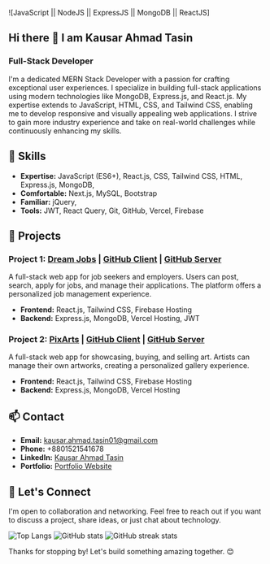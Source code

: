 ![JavaScript || NodeJS || ExpressJS || MongoDB || ReactJS]

## Hi there 👋 I am Kausar Ahmad Tasin
### Full-Stack Developer

I'm a dedicated MERN Stack Developer with a passion for crafting exceptional user experiences. I specialize in building full-stack applications using modern technologies like MongoDB, Express.js, and React.js. My expertise extends to JavaScript, HTML, CSS, and Tailwind CSS, enabling me to develop responsive and visually appealing web applications. I strive to gain more industry experience and take on real-world challenges while continuously enhancing my skills.

## 💼 Skills

- **Expertise:** JavaScript (ES6+), React.js, CSS, Tailwind CSS, HTML, Express.js, MongoDB,
- **Comfortable:** Next.js, MySQL, Bootstrap
- **Familiar:** jQuery, 
- **Tools:** JWT, React Query, Git, GitHub, Vercel, Firebase

## 🚀 Projects

### Project 1: [Dream Jobs](https://dream-jobs-fae96.web.app/) | [GitHub Client](https://github.com/KausarAhmadTasin/dream-jobs-client) | [GitHub Server](https://github.com/KausarAhmadTasin/dream-jobs-server)
A full-stack web app for job seekers and employers. Users can post, search, apply for jobs, and manage their applications. The platform offers a personalized job management experience.

- **Frontend:** React.js, Tailwind CSS, Firebase Hosting
- **Backend:** Express.js, MongoDB, Vercel Hosting, JWT

### Project 2: [PixArts](https://pixarts-67417.web.app/) | [GitHub Client](https://github.com/KausarAhmadTasin/pixArts) | [GitHub Server](https://github.com/KausarAhmadTasin/pixArts-server)
A full-stack web app for showcasing, buying, and selling art. Artists can manage their own artworks, creating a personalized gallery experience.

- **Frontend:** React.js, Tailwind CSS, Firebase Hosting
- **Backend:** Express.js, MongoDB, Vercel Hosting



## 📫 Contact

- **Email:** kausar.ahmad.tasin01@gmail.com
- **Phone:** +8801521541678
- **LinkedIn:** [Kausar Ahmad Tasin](https://www.linkedin.com/in/kausar-ahmad-tasin/)
- **Portfolio:** [Portfolio Website](https://kausaahmadtasin-portfolio.vercel.app/)

## 🤝 Let's Connect

I'm open to collaboration and networking. Feel free to reach out if you want to discuss a project, share ideas, or just chat about technology.

![Top Langs](https://github-readme-stats.vercel.app/api/top-langs/?username=KausarAhmadTasin)
![GitHub stats](https://github-readme-stats.vercel.app/api?username=KausarAhmadTasin&show_icons=true&count_private=true)
![GitHub streak stats](https://github-readme-streak-stats.herokuapp.com/?user=KausarAhmadTasin)

Thanks for stopping by! Let's build something amazing together. 😊
